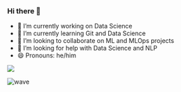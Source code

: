 ### Hi there 👋


- 🔭 I’m currently working on Data Science
- 🌱 I’m currently learning Git and Data Science
- 👯 I’m looking to collaborate on ML and MLOps projects
- 🤔 I’m looking for help with Data Science and NLP
- 😄 Pronouns: he/him


![](https://github-profile-summary-cards.vercel.app/api/cards/profile-details?username=Manus777&theme=dracula)

![wave](https://user-images.githubusercontent.com/65462564/225171686-93c2fd4b-ced4-4602-85e4-13deacf4af62.svg)
